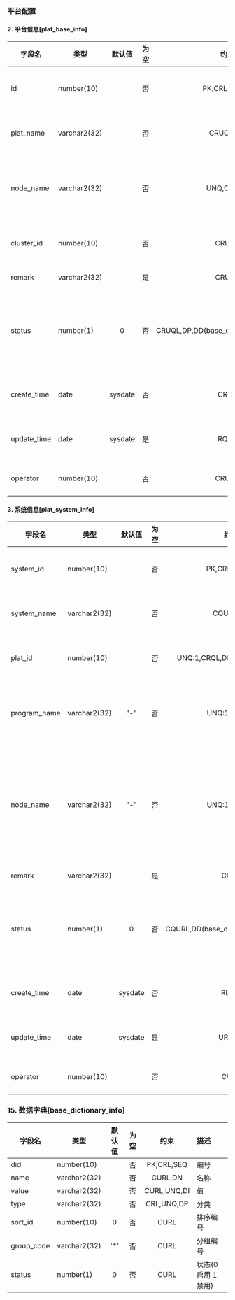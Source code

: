 
### 平台配置

#### 2. 平台信息[plat_base_info]

| 字段名       | 类型          | 默认值   | 为空 |                   约束                   | 描述                |
| ----------- | ------------ | :-----: | :--: | :--------------------------------------:| :------------------ |
| id     | number(10)   |         |  否  |              PK,CRL,SEQ,DI               | 平台编号            |
| plat_name   | varchar2(32) |         |  否  |                 CRUQL,DN                 | 平台名称            |
| node_name   | varchar2(32) |         |  否  |                UNQ,CRUQL                 | 平台节点名称        |
| cluster_id  | number(10)   |         |  否  |                  CRUQL                   | 集群编号            |
| remark      | varchar2(32) |         |  是  |                  CRUQL                   | 备注                |
| status      | number(1)    |    0    |  否  | CRUQL,DP,DD(base_dictionary_info,status) | 状态(0 启用 1 禁用) |
| create_time | date         | sysdate |  否  |                   CRQL                   | 创建时间            |
| update_time | date         | sysdate |  是  |                   RQUL                   | 更新时间            |
| operator    | number(10)   |         |  否  |                  CRUQL                   | 操作人              |

#### 3. 系统信息[plat_system_info]

| 字段名        | 类型          | 默认值   | 为空 |                 约束                  | 描述                   |
| ------------ | ------------ | :-----: | :--: | :-----------------------------------: | :---------------------|
| system_id    | number(10)   |         |  否  |             PK,CRL,SEQ,DI             | 系统编号               |
| system_name  | varchar2(32) |         |  否  |               CQURL,DN                | 系统名称               |
| plat_id      | number(10)   |         |  否  |     UNQ:1,CRQL,DD(plat_base_info)     | 平台编号               |
| program_name | varchar2(32) |   '-'   |  否  |              UNQ:1,CQURL              | 系统程序名字           |
| node_name    | varchar2(32) |   '-'   |  否  |              UNQ:1,CQURL              | 注册中心服务名节点名字    |
| remark       | varchar2(32) |         |  是  |                 CURL                  | 备注                   |
| status       | number(1)    |    0    |  否  | CQURL,DD(base_dictionary_info,status) | 状态(0 启用 1 禁用)    |
| create_time  | date         | sysdate |  否  |                 RL,DT                 | 创建时间               |
| update_time  | date         | sysdate |  是  |                URL,DT                 | 更新时间               |
| operator     | number(10)   |         |  否  |                 CURL                  | 操作人                 |

### 15. 数据字典[base_dictionary_info]

| 字段名      | 类型          | 默认值  | 为空 |    约束      | 描述                |
| ---------- | ------------ | :----: | :--: | :---------: | :------------------|
| did        | number(10)   |        |  否  | PK,CRL,SEQ  | 编号                |
| name       | varchar2(32) |        |  否  |   CURL,DN   | 名称                |
| value      | varchar2(32) |        |  否  | CURL,UNQ,DI | 值                  |
| type       | varchar2(32) |        |  否  | CRL,UNQ,DP  | 分类                |
| sort_id    | number(10)   |   0    |  否  |    CURL     | 排序编号            |
| group_code | varchar2(32) |  '\*'  |  否  |    CURL     | 分组编号            |
| status     | number(1)    |   0    |  否  |    CURL     | 状态(0 启用 1 禁用) |
